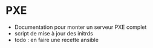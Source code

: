 # PXE

- Documentation pour monter un serveur PXE complet
- script de mise à jour des initrds
- todo : en faire une recette ansible
